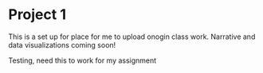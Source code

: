 # Project 1
This is a set up for place for me to upload onogin class work. Narrative and data visualizations coming soon!


Testing, need this to work for my assignment
